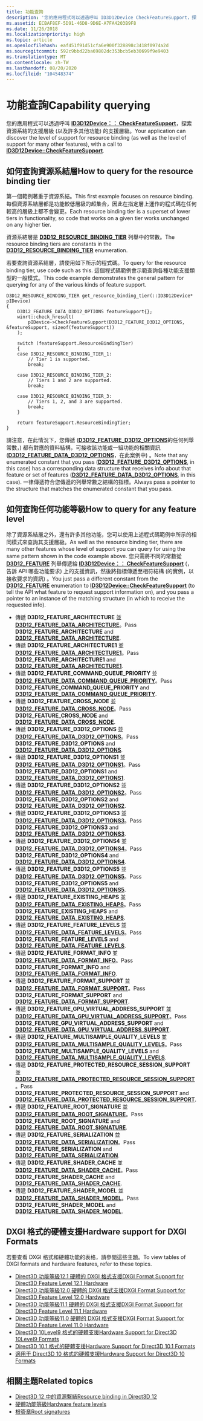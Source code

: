 ```yaml
---
title: 功能查詢
description: '您的應用程式可以透過呼叫 ID3D12Device CheckFeatureSupport，探索資源系結的支援層級以及許多其他功能 \: \: 。'
ms.assetid: ECBAF8EF-5D91-46D8-9D6E-A7FA4203B9F8
ms.date: 11/26/2018
ms.localizationpriority: high
ms.topic: article
ms.openlocfilehash: eaf451f91d51cfa6e900f328898c3418f0974a2d
ms.sourcegitcommit: 592c9bbd22ba69802dc353bcb5eb30699f9e9403
ms.translationtype: MT
ms.contentlocale: zh-TW
ms.lasthandoff: 08/20/2020
ms.locfileid: "104548374"
---
```

# <a name="capability-querying"></a><span data-ttu-id="d28d6-103">功能查詢</span><span class="sxs-lookup"><span data-stu-id="d28d6-103">Capability querying</span></span>

<span data-ttu-id="d28d6-104">您的應用程式可以透過呼叫 [**ID3D12Device：： CheckFeatureSupport**](/windows/desktop/api/d3d12/nf-d3d12-id3d12device-checkfeaturesupport)，探索資源系結的支援層級 (以及許多其他功能) 的支援層級。</span><span class="sxs-lookup"><span data-stu-id="d28d6-104">Your application can discover the level of support for resource binding (as well as the level of support for many other features), with a call to [**ID3D12Device::CheckFeatureSupport**](/windows/desktop/api/d3d12/nf-d3d12-id3d12device-checkfeaturesupport).</span></span>

## <a name="how-to-query-for-the-resource-binding-tier"></a><span data-ttu-id="d28d6-105">如何查詢資源系結層</span><span class="sxs-lookup"><span data-stu-id="d28d6-105">How to query for the resource binding tier</span></span>

<span data-ttu-id="d28d6-106">第一個範例著重于資源系結。</span><span class="sxs-lookup"><span data-stu-id="d28d6-106">This first example focuses on resource binding.</span></span> <span data-ttu-id="d28d6-107">每個資源系結層都是功能較低層級的超集合，因此在指定層上運作的程式碼在任何較高的層級上都不會變更。</span><span class="sxs-lookup"><span data-stu-id="d28d6-107">Each resource binding tier is a superset of lower tiers in functionality, so code that works on a given tier works unchanged on any higher tier.</span></span>

<span data-ttu-id="d28d6-108">資源系結層是 [**D3D12_RESOURCE_BINDING_TIER**](/windows/desktop/api/d3d12/ne-d3d12-d3d12_resource_binding_tier) 列舉中的常數。</span><span class="sxs-lookup"><span data-stu-id="d28d6-108">The resource binding tiers are constants in the [**D3D12_RESOURCE_BINDING_TIER**](/windows/desktop/api/d3d12/ne-d3d12-d3d12_resource_binding_tier) enumeration.</span></span>

<span data-ttu-id="d28d6-109">若要查詢資源系結層，請使用如下所示的程式碼。</span><span class="sxs-lookup"><span data-stu-id="d28d6-109">To query for the resource binding tier, use code such as this.</span></span> <span data-ttu-id="d28d6-110">這個程式碼範例會示範查詢各種功能支援類型的一般模式。</span><span class="sxs-lookup"><span data-stu-id="d28d6-110">This code example demonstrates the general pattern for querying for any of the various kinds of feature support.</span></span>

```cppwinrt
D3D12_RESOURCE_BINDING_TIER get_resource_binding_tier(::ID3D12Device* pIDevice)
{
    D3D12_FEATURE_DATA_D3D12_OPTIONS featureSupport{};
    winrt::check_hresult(
        pIDevice->CheckFeatureSupport(D3D12_FEATURE_D3D12_OPTIONS, &featureSupport, sizeof(featureSupport))
    );

    switch (featureSupport.ResourceBindingTier)
    {
    case D3D12_RESOURCE_BINDING_TIER_1:
        // Tier 1 is supported.
        break;

    case D3D12_RESOURCE_BINDING_TIER_2:
        // Tiers 1 and 2 are supported.
        break;

    case D3D12_RESOURCE_BINDING_TIER_3:
        // Tiers 1, 2, and 3 are supported.
        break;
    }

    return featureSupport.ResourceBindingTier;
}
```

<span data-ttu-id="d28d6-111">請注意，在此情況下，您傳遞 ([**D3D12_FEATURE_D3D12_OPTIONS**](/windows/desktop/api/d3d12/ne-d3d12-d3d12_feature)的任何列舉常數，) 都有對應的資料結構，可接收該功能或一組功能的相關資訊 ([**D3D12_FEATURE_DATA_D3D12_OPTIONS**](/windows/desktop/api/d3d12/ns-d3d12-d3d12_feature_data_d3d12_options)，在此案例中) 。</span><span class="sxs-lookup"><span data-stu-id="d28d6-111">Note that any enumerated constant that you pass ([**D3D12_FEATURE_D3D12_OPTIONS**](/windows/desktop/api/d3d12/ne-d3d12-d3d12_feature), in this case) has a corresponding data structure that receives info about that feature or set of features ([**D3D12_FEATURE_DATA_D3D12_OPTIONS**](/windows/desktop/api/d3d12/ns-d3d12-d3d12_feature_data_d3d12_options), in this case).</span></span> <span data-ttu-id="d28d6-112">一律傳遞符合您傳遞的列舉常數之結構的指標。</span><span class="sxs-lookup"><span data-stu-id="d28d6-112">Always pass a pointer to the structure that matches the enumerated constant that you pass.</span></span>

## <a name="how-to-query-for-any-feature-level"></a><span data-ttu-id="d28d6-113">如何查詢任何功能等級</span><span class="sxs-lookup"><span data-stu-id="d28d6-113">How to query for any feature level</span></span>

<span data-ttu-id="d28d6-114">除了資源系結層之外，還有許多其他功能，您可以使用上述程式碼範例中所示的相同模式來查詢其支援層級。</span><span class="sxs-lookup"><span data-stu-id="d28d6-114">As well as the resource binding tier, there are many other features whose level of support you can query for using the same pattern shown in the code example above.</span></span> <span data-ttu-id="d28d6-115">您只需將不同的常數從 [**D3D12_FEATURE**](/windows/desktop/api/d3d12/ne-d3d12-d3d12_feature) 列舉傳遞給 [**ID3D12Device：： CheckFeatureSupport**](/windows/desktop/api/d3d12/nf-d3d12-id3d12device-checkfeaturesupport) (，告訴 API 哪些功能要求) 上的支援資訊，然後將指標傳遞至相符結構 (的實例，以接收要求的資訊) 。</span><span class="sxs-lookup"><span data-stu-id="d28d6-115">You just pass a different constant from the [**D3D12_FEATURE**](/windows/desktop/api/d3d12/ne-d3d12-d3d12_feature) enumeration to [**ID3D12Device::CheckFeatureSupport**](/windows/desktop/api/d3d12/nf-d3d12-id3d12device-checkfeaturesupport) (to tell the API what feature to request support information on), and you pass a pointer to an instance of the matching structure (in which to receive the requested info).</span></span>

- <span data-ttu-id="d28d6-116">傳遞 **D3D12_FEATURE_ARCHITECTURE** 並 [**D3D12_FEATURE_DATA_ARCHITECTURE**](/windows/desktop/api/d3d12/ns-d3d12-d3d12_feature_data_architecture)。</span><span class="sxs-lookup"><span data-stu-id="d28d6-116">Pass **D3D12_FEATURE_ARCHITECTURE** and [**D3D12_FEATURE_DATA_ARCHITECTURE**](/windows/desktop/api/d3d12/ns-d3d12-d3d12_feature_data_architecture).</span></span>
- <span data-ttu-id="d28d6-117">傳遞 **D3D12_FEATURE_ARCHITECTURE1** 並 [**D3D12_FEATURE_DATA_ARCHITECTURE1**](/windows/desktop/api/d3d12/ns-d3d12-d3d12_feature_data_architecture1)。</span><span class="sxs-lookup"><span data-stu-id="d28d6-117">Pass **D3D12_FEATURE_ARCHITECTURE1** and [**D3D12_FEATURE_DATA_ARCHITECTURE1**](/windows/desktop/api/d3d12/ns-d3d12-d3d12_feature_data_architecture1).</span></span>
- <span data-ttu-id="d28d6-118">傳遞 **D3D12_FEATURE_COMMAND_QUEUE_PRIORITY** 並 [**D3D12_FEATURE_DATA_COMMAND_QUEUE_PRIORITY**](/windows/desktop/api/d3d12/ns-d3d12-d3d12_feature_data_command_queue_priority)。</span><span class="sxs-lookup"><span data-stu-id="d28d6-118">Pass **D3D12_FEATURE_COMMAND_QUEUE_PRIORITY** and [**D3D12_FEATURE_DATA_COMMAND_QUEUE_PRIORITY**](/windows/desktop/api/d3d12/ns-d3d12-d3d12_feature_data_command_queue_priority).</span></span>
- <span data-ttu-id="d28d6-119">傳遞 **D3D12_FEATURE_CROSS_NODE** 並 [**D3D12_FEATURE_DATA_CROSS_NODE**](/windows/desktop/api/d3d12/ns-d3d12-d3d12_feature_data_cross_node)。</span><span class="sxs-lookup"><span data-stu-id="d28d6-119">Pass **D3D12_FEATURE_CROSS_NODE** and [**D3D12_FEATURE_DATA_CROSS_NODE**](/windows/desktop/api/d3d12/ns-d3d12-d3d12_feature_data_cross_node).</span></span>
- <span data-ttu-id="d28d6-120">傳遞 **D3D12_FEATURE_D3D12_OPTIONS** 並 [**D3D12_FEATURE_DATA_D3D12_OPTIONS**](/windows/desktop/api/d3d12/ns-d3d12-d3d12_feature_data_d3d12_options)。</span><span class="sxs-lookup"><span data-stu-id="d28d6-120">Pass **D3D12_FEATURE_D3D12_OPTIONS** and [**D3D12_FEATURE_DATA_D3D12_OPTIONS**](/windows/desktop/api/d3d12/ns-d3d12-d3d12_feature_data_d3d12_options).</span></span>
- <span data-ttu-id="d28d6-121">傳遞 **D3D12_FEATURE_D3D12_OPTIONS1** 並 [**D3D12_FEATURE_DATA_D3D12_OPTIONS1**](/windows/desktop/api/d3d12/ns-d3d12-d3d12_feature_data_d3d12_options1)。</span><span class="sxs-lookup"><span data-stu-id="d28d6-121">Pass **D3D12_FEATURE_D3D12_OPTIONS1** and [**D3D12_FEATURE_DATA_D3D12_OPTIONS1**](/windows/desktop/api/d3d12/ns-d3d12-d3d12_feature_data_d3d12_options1).</span></span>
- <span data-ttu-id="d28d6-122">傳遞 **D3D12_FEATURE_D3D12_OPTIONS2** 並 [**D3D12_FEATURE_DATA_D3D12_OPTIONS2**](/windows/desktop/api/d3d12/ns-d3d12-d3d12_feature_data_d3d12_options2)。</span><span class="sxs-lookup"><span data-stu-id="d28d6-122">Pass **D3D12_FEATURE_D3D12_OPTIONS2** and [**D3D12_FEATURE_DATA_D3D12_OPTIONS2**](/windows/desktop/api/d3d12/ns-d3d12-d3d12_feature_data_d3d12_options2).</span></span>
- <span data-ttu-id="d28d6-123">傳遞 **D3D12_FEATURE_D3D12_OPTIONS3** 並 [**D3D12_FEATURE_DATA_D3D12_OPTIONS3**](/windows/desktop/api/d3d12/ns-d3d12-d3d12_feature_data_d3d12_options3)。</span><span class="sxs-lookup"><span data-stu-id="d28d6-123">Pass **D3D12_FEATURE_D3D12_OPTIONS3** and [**D3D12_FEATURE_DATA_D3D12_OPTIONS3**](/windows/desktop/api/d3d12/ns-d3d12-d3d12_feature_data_d3d12_options3).</span></span>
- <span data-ttu-id="d28d6-124">傳遞 **D3D12_FEATURE_D3D12_OPTIONS4** 並 [**D3D12_FEATURE_DATA_D3D12_OPTIONS4**](/windows/desktop/api/d3d12/ns-d3d12-d3d12_feature_data_d3d12_options4)。</span><span class="sxs-lookup"><span data-stu-id="d28d6-124">Pass **D3D12_FEATURE_D3D12_OPTIONS4** and [**D3D12_FEATURE_DATA_D3D12_OPTIONS4**](/windows/desktop/api/d3d12/ns-d3d12-d3d12_feature_data_d3d12_options4).</span></span>
- <span data-ttu-id="d28d6-125">傳遞 **D3D12_FEATURE_D3D12_OPTIONS5** 並 [**D3D12_FEATURE_DATA_D3D12_OPTIONS5**](/windows/desktop/api/d3d12/ns-d3d12-d3d12_feature_data_d3d12_options5)。</span><span class="sxs-lookup"><span data-stu-id="d28d6-125">Pass **D3D12_FEATURE_D3D12_OPTIONS5** and [**D3D12_FEATURE_DATA_D3D12_OPTIONS5**](/windows/desktop/api/d3d12/ns-d3d12-d3d12_feature_data_d3d12_options5).</span></span>
- <span data-ttu-id="d28d6-126">傳遞 **D3D12_FEATURE_EXISTING_HEAPS** 並 [**D3D12_FEATURE_DATA_EXISTING_HEAPS**](/windows/desktop/api/d3d12/ns-d3d12-d3d12_feature_data_existing_heaps)。</span><span class="sxs-lookup"><span data-stu-id="d28d6-126">Pass **D3D12_FEATURE_EXISTING_HEAPS** and [**D3D12_FEATURE_DATA_EXISTING_HEAPS**](/windows/desktop/api/d3d12/ns-d3d12-d3d12_feature_data_existing_heaps).</span></span>
- <span data-ttu-id="d28d6-127">傳遞 **D3D12_FEATURE_FEATURE_LEVELS** 並 [**D3D12_FEATURE_DATA_FEATURE_LEVELS**](/windows/desktop/api/d3d12/ns-d3d12-d3d12_feature_data_feature_levels)。</span><span class="sxs-lookup"><span data-stu-id="d28d6-127">Pass **D3D12_FEATURE_FEATURE_LEVELS** and [**D3D12_FEATURE_DATA_FEATURE_LEVELS**](/windows/desktop/api/d3d12/ns-d3d12-d3d12_feature_data_feature_levels).</span></span>
- <span data-ttu-id="d28d6-128">傳遞 **D3D12_FEATURE_FORMAT_INFO** 並 [**D3D12_FEATURE_DATA_FORMAT_INFO**](/windows/desktop/api/d3d12/ns-d3d12-d3d12_feature_data_format_info)。</span><span class="sxs-lookup"><span data-stu-id="d28d6-128">Pass **D3D12_FEATURE_FORMAT_INFO** and [**D3D12_FEATURE_DATA_FORMAT_INFO**](/windows/desktop/api/d3d12/ns-d3d12-d3d12_feature_data_format_info).</span></span>
- <span data-ttu-id="d28d6-129">傳遞 **D3D12_FEATURE_FORMAT_SUPPORT** 並 [**D3D12_FEATURE_DATA_FORMAT_SUPPORT**](/windows/desktop/api/d3d12/ns-d3d12-d3d12_feature_data_format_support)。</span><span class="sxs-lookup"><span data-stu-id="d28d6-129">Pass **D3D12_FEATURE_FORMAT_SUPPORT** and [**D3D12_FEATURE_DATA_FORMAT_SUPPORT**](/windows/desktop/api/d3d12/ns-d3d12-d3d12_feature_data_format_support).</span></span>
- <span data-ttu-id="d28d6-130">傳遞 **D3D12_FEATURE_GPU_VIRTUAL_ADDRESS_SUPPORT** 並 [**D3D12_FEATURE_DATA_GPU_VIRTUAL_ADDRESS_SUPPORT**](/windows/desktop/api/d3d12/ns-d3d12-d3d12_feature_data_gpu_virtual_address_support)。</span><span class="sxs-lookup"><span data-stu-id="d28d6-130">Pass **D3D12_FEATURE_GPU_VIRTUAL_ADDRESS_SUPPORT** and [**D3D12_FEATURE_DATA_GPU_VIRTUAL_ADDRESS_SUPPORT**](/windows/desktop/api/d3d12/ns-d3d12-d3d12_feature_data_gpu_virtual_address_support).</span></span>
- <span data-ttu-id="d28d6-131">傳遞 **D3D12_FEATURE_MULTISAMPLE_QUALITY_LEVELS** 並 [**D3D12_FEATURE_DATA_MULTISAMPLE_QUALITY_LEVELS**](/windows/desktop/api/d3d12/ns-d3d12-d3d12_feature_data_multisample_quality_levels)。</span><span class="sxs-lookup"><span data-stu-id="d28d6-131">Pass **D3D12_FEATURE_MULTISAMPLE_QUALITY_LEVELS** and [**D3D12_FEATURE_DATA_MULTISAMPLE_QUALITY_LEVELS**](/windows/desktop/api/d3d12/ns-d3d12-d3d12_feature_data_multisample_quality_levels).</span></span>
- <span data-ttu-id="d28d6-132">傳遞 **D3D12_FEATURE_PROTECTED_RESOURCE_SESSION_SUPPORT** 並 [**D3D12_FEATURE_DATA_PROTECTED_RESOURCE_SESSION_SUPPORT**](/windows/desktop/api/d3d12/ns-d3d12-d3d12_feature_data_protected_resource_session_support)。</span><span class="sxs-lookup"><span data-stu-id="d28d6-132">Pass **D3D12_FEATURE_PROTECTED_RESOURCE_SESSION_SUPPORT** and [**D3D12_FEATURE_DATA_PROTECTED_RESOURCE_SESSION_SUPPORT**](/windows/desktop/api/d3d12/ns-d3d12-d3d12_feature_data_protected_resource_session_support).</span></span>
- <span data-ttu-id="d28d6-133">傳遞 **D3D12_FEATURE_ROOT_SIGNATURE** 並 [**D3D12_FEATURE_DATA_ROOT_SIGNATURE**](/windows/desktop/api/d3d12/ns-d3d12-d3d12_feature_data_root_signature)。</span><span class="sxs-lookup"><span data-stu-id="d28d6-133">Pass **D3D12_FEATURE_ROOT_SIGNATURE** and [**D3D12_FEATURE_DATA_ROOT_SIGNATURE**](/windows/desktop/api/d3d12/ns-d3d12-d3d12_feature_data_root_signature).</span></span>
- <span data-ttu-id="d28d6-134">傳遞 **D3D12_FEATURE_SERIALIZATION** 並 [**D3D12_FEATURE_DATA_SERIALIZATION**](/windows/desktop/api/d3d12/ns-d3d12-d3d12_feature_data_serialization)。</span><span class="sxs-lookup"><span data-stu-id="d28d6-134">Pass **D3D12_FEATURE_SERIALIZATION** and [**D3D12_FEATURE_DATA_SERIALIZATION**](/windows/desktop/api/d3d12/ns-d3d12-d3d12_feature_data_serialization).</span></span>
- <span data-ttu-id="d28d6-135">傳遞 **D3D12_FEATURE_SHADER_CACHE** 並 [**D3D12_FEATURE_DATA_SHADER_CACHE**](/windows/desktop/api/d3d12/ns-d3d12-d3d12_feature_data_shader_cache)。</span><span class="sxs-lookup"><span data-stu-id="d28d6-135">Pass **D3D12_FEATURE_SHADER_CACHE** and [**D3D12_FEATURE_DATA_SHADER_CACHE**](/windows/desktop/api/d3d12/ns-d3d12-d3d12_feature_data_shader_cache).</span></span>
- <span data-ttu-id="d28d6-136">傳遞 **D3D12_FEATURE_SHADER_MODEL** 並 [**D3D12_FEATURE_DATA_SHADER_MODEL**](/windows/desktop/api/d3d12/ns-d3d12-d3d12_feature_data_shader_model)。</span><span class="sxs-lookup"><span data-stu-id="d28d6-136">Pass **D3D12_FEATURE_SHADER_MODEL** and [**D3D12_FEATURE_DATA_SHADER_MODEL**](/windows/desktop/api/d3d12/ns-d3d12-d3d12_feature_data_shader_model).</span></span>

## <a name="hardware-support-for-dxgi-formats"></a><span data-ttu-id="d28d6-137">DXGI 格式的硬體支援</span><span class="sxs-lookup"><span data-stu-id="d28d6-137">Hardware support for DXGI Formats</span></span>

<span data-ttu-id="d28d6-138">若要查看 DXGI 格式和硬體功能的表格，請參閱這些主題。</span><span class="sxs-lookup"><span data-stu-id="d28d6-138">To view tables of DXGI formats and hardware features, refer to these topics.</span></span>

- [<span data-ttu-id="d28d6-139">Direct3D 功能等級12.1 硬體的 DXGI 格式支援</span><span class="sxs-lookup"><span data-stu-id="d28d6-139">DXGI Format Support for Direct3D Feature Level 12.1 Hardware</span></span>](/windows/desktop/direct3ddxgi/hardware-support-for-direct3d-12-1-formats)
- [<span data-ttu-id="d28d6-140">Direct3D 功能等級12.0 硬體的 DXGI 格式支援</span><span class="sxs-lookup"><span data-stu-id="d28d6-140">DXGI Format Support for Direct3D Feature Level 12.0 Hardware</span></span>](/windows/desktop/direct3ddxgi/hardware-support-for-direct3d-12-0-formats)
- [<span data-ttu-id="d28d6-141">Direct3D 功能等級11.1 硬體的 DXGI 格式支援</span><span class="sxs-lookup"><span data-stu-id="d28d6-141">DXGI Format Support for Direct3D Feature Level 11.1 Hardware</span></span>](/windows/desktop/direct3ddxgi/format-support-for-direct3d-11-1-feature-level-hardware)
- [<span data-ttu-id="d28d6-142">Direct3D 功能等級11.0 硬體的 DXGI 格式支援</span><span class="sxs-lookup"><span data-stu-id="d28d6-142">DXGI Format Support for Direct3D Feature Level 11.0 Hardware</span></span>](/windows/desktop/direct3ddxgi/format-support-for-direct3d-11-0-feature-level-hardware)
- <span data-ttu-id="d28d6-143">[Direct3D 10Level9 格式的硬體支援](/previous-versions//ff471324(v=vs.85))</span><span class="sxs-lookup"><span data-stu-id="d28d6-143">[Hardware Support for Direct3D 10Level9 Formats](/previous-versions//ff471324(v=vs.85))</span></span>
- <span data-ttu-id="d28d6-144">[Direct3D 10.1 格式的硬體支援](/previous-versions//cc627091(v=vs.85))</span><span class="sxs-lookup"><span data-stu-id="d28d6-144">[Hardware Support for Direct3D 10.1 Formats](/previous-versions//cc627091(v=vs.85))</span></span>
- <span data-ttu-id="d28d6-145">[適用于 Direct3D 10 格式的硬體支援](/previous-versions//cc627090(v=vs.85))</span><span class="sxs-lookup"><span data-stu-id="d28d6-145">[Hardware Support for Direct3D 10 Formats](/previous-versions//cc627090(v=vs.85))</span></span>

## <a name="related-topics"></a><span data-ttu-id="d28d6-146">相關主題</span><span class="sxs-lookup"><span data-stu-id="d28d6-146">Related topics</span></span>

* [<span data-ttu-id="d28d6-147">Direct3D 12 中的資源繫結</span><span class="sxs-lookup"><span data-stu-id="d28d6-147">Resource binding in Direct3D 12</span></span>](resource-binding.md)
* [<span data-ttu-id="d28d6-148">硬體功能等級</span><span class="sxs-lookup"><span data-stu-id="d28d6-148">Hardware feature levels</span></span>](hardware-feature-levels.md)
* [<span data-ttu-id="d28d6-149">根簽章</span><span class="sxs-lookup"><span data-stu-id="d28d6-149">Root signatures</span></span>](root-signatures.md)